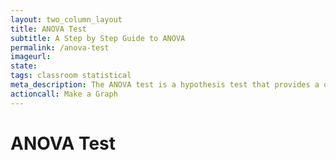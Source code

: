 ```yaml
---
layout: two_column_layout
title: ANOVA Test
subtitle: A Step by Step Guide to ANOVA
permalink: /anova-test
imageurl:
state:
tags: classroom statistical
meta_description: The ANOVA test is a hypothesis test that provides a quantitative method to compare means of three or more samples. Learn to use Plotly's ANOVA test.
actioncall: Make a Graph
---
```


# ANOVA Test
